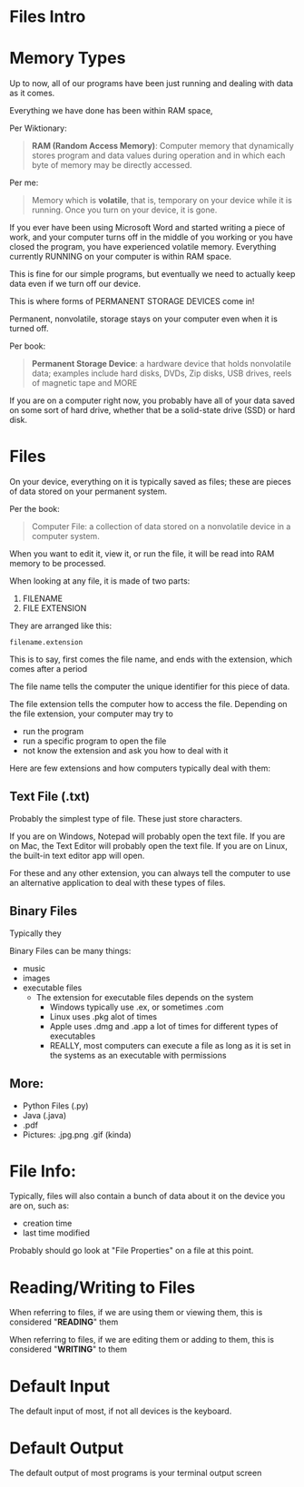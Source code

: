 # Files Intro


# Memory Types

Up to now, all of our programs have been just running and dealing with 
data as it comes.

Everything we have done has been within RAM space,

Per Wiktionary:
> **RAM (Random Access Memory)**: Computer memory that dynamically stores program and data values during operation and in which each byte of memory may be directly accessed.

Per me:
> Memory which is **volatile**, that is, temporary on your device while it is running. Once you turn on your device, it is gone.

If you ever have been using Microsoft Word and started writing a piece of work, and your computer turns off in the middle of you
working or you have closed the program, you have experienced volatile memory. Everything currently RUNNING on your computer is within RAM space.

This is fine for our simple programs, but eventually we need to actually keep data even if we turn
off our device. 

This is where forms of PERMANENT STORAGE DEVICES come in!

Permanent, nonvolatile, storage stays on your computer even when it is turned off. 

Per book:
> **Permanent Storage Device**: a hardware device that holds nonvolatile data; examples include hard disks, DVDs, Zip disks, USB drives, reels of magnetic tape and MORE

If you are on a computer right now, you probably have all of your data saved on some sort of hard drive, whether that be
a solid-state drive (SSD) or hard disk.

# Files

On your device, everything on it is typically saved as files; these are pieces of data stored on your permanent system.

Per the book:
> Computer File: a collection of data stored on a nonvolatile device in a computer system.

When you want to edit it, view it, or run the file, it will be read into RAM memory to be processed.


When looking at any file, it is made of two parts:

1. FILENAME
2. FILE EXTENSION

They are arranged like this:

```
filename.extension
```

This is to say, first comes the file name, and ends with the extension, which comes after a period

The file name tells the computer the unique identifier for this piece of data.

The file extension tells the computer how to access the file.
Depending on the file extension, your computer may try to 
- run the program
- run a specific program to open the file
- not know the extension and ask you how to deal with it

Here are few extensions and how computers typically deal with them:

## Text File (.txt)

Probably the simplest type of file. These just store characters.

If you are on Windows, Notepad will probably open the text file.
If you are on Mac, the Text Editor will probably open the text file.
If you are on Linux, the built-in text editor app will open.

For these and any other extension, you can always tell the computer to use an alternative application to deal
with these types of files.

## Binary Files

Typically they

Binary Files can be many things:
- music
- images
- executable files
  - The extension for executable files depends on the system
    - Windows typically use .ex, or sometimes .com
    - Linux uses .pkg alot of times
    - Apple uses .dmg and .app a lot of times for different types of executables
    - REALLY, most computers can execute a file as long as it is set in the systems as an executable with permissions

## More:

- Python Files (.py)
- Java (.java)
- .pdf
- Pictures: .jpg.png .gif (kinda)


# File Info:

Typically, files will also contain a bunch of data about it on the device you are on, such as:
- creation time
- last time modified

Probably should go look at "File Properties" on a file at this point.


# Reading/Writing to Files

When referring to files, if we are using them or viewing them, this is considered "**READING**" them

When referring to files, if we are editing them or adding to them, this is considered "**WRITING**" to them


# Default Input

The default input of most, if not all devices is the keyboard.

# Default Output

The default output of most programs is your terminal output screen